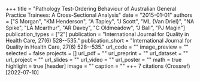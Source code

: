 +++
title = "Pathology Test-Ordering Behaviour of Australian General Practice Trainees: A Cross-Sectional Analysis"
date = "2015-01-01"
authors = ["S Morgan", "KM Henderson", "A Tapley", "J Scott", "ML {Van Driel}", "NA Spike", "LA Mcarthur", "AR Davey", "C Oldmeadow", "J Ball", "PJ Magin"]
publication_types = ["2"]
publication = "International Journal for Quality in Health Care, 27(6) 528--535."
publication_short = "International Journal for Quality in Health Care, 27(6) 528--535."
url_code = ""
image_preview = ""
selected = false
projects = []
url_pdf = ""
url_preprint = ""
url_dataset = ""
url_project = ""
url_slides = ""
url_video = ""
url_poster = ""
math = true
highlight = true
[header]
image = ""
caption = ""
+++
7 citations (Crossref) [2022-07-10]
